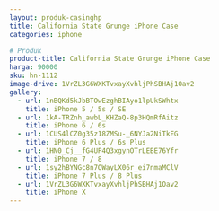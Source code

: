 ```yaml
---
layout: produk-casinghp
title: California State Grunge iPhone Case
categories: iphone

# Produk
product-title: California State Grunge iPhone Case
harga: 90000
sku: hn-1112
image-drive: 1VrZL3G6WXKTvxayXvhljPhSBHAj1Oav2
gallery:
  - url: 1nBQKd5kJbBTOwEzghBIAyo1lpUkSWhtx
    title: iPhone 5 / 5s / SE
  - url: 1kA-TRZnh_awbL_KHZaQ-8p3HQmRfAitz
    title: iPhone 6 / 6s
  - url: 1CUS4lCZ0g35z18ZMSu-_6NYJa2NiTkEG
    title: iPhone 6 Plus / 6s Plus
  - url: 1HN0_Cj__fG4UP4Q3xgynOTrLEBE76Yfr
    title: iPhone 7 / 8
  - url: 1sy2hBYNGc8n7OWayLX06r_ei7nmaMClV
    title: iPhone 7 Plus / 8 Plus
  - url: 1VrZL3G6WXKTvxayXvhljPhSBHAj1Oav2
    title: iPhone X
---
```

